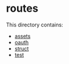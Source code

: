 # routes

This directory contains:

- [assets](src/routes/assets/index)
- [oauth](src/routes/oauth/index)
- [struct](src/routes/struct/index)
- [test](src/routes/test/index)